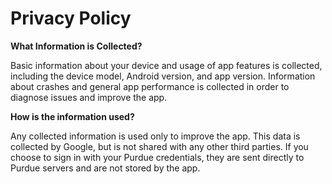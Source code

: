 # Privacy Policy
**What Information is Collected?**

Basic information about your device and usage of app features is collected, including the device model, Android version, and app version. Information about crashes and general app performance is collected in order to diagnose issues and improve the app.

**How is the information used?**

Any collected information is used only to improve the app. This data is collected by Google, but is not shared with any other third parties. If you choose to sign in with your Purdue credentials, they are sent directly to Purdue servers and are not stored by the app.
